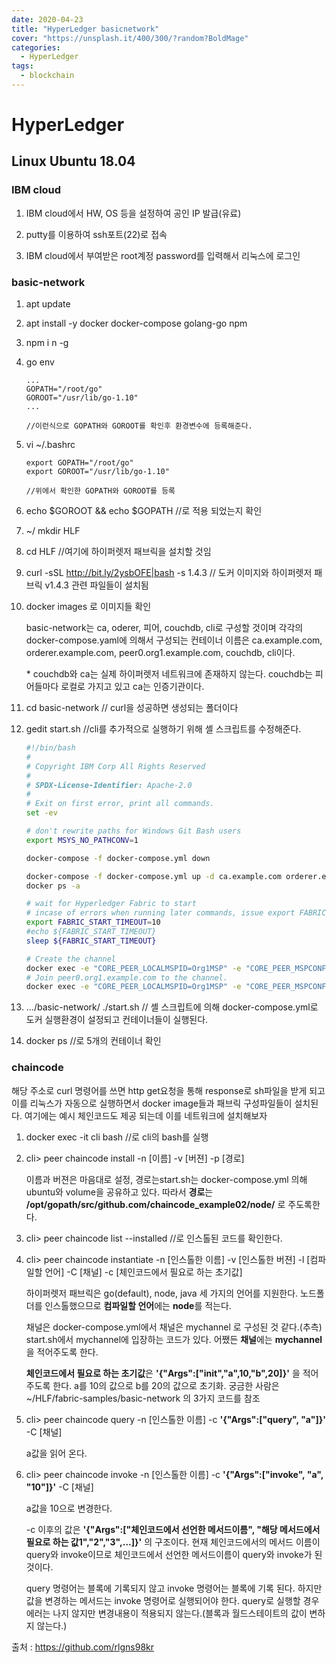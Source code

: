 ```yaml
---
date: 2020-04-23
title: "HyperLedger basicnetwork"
cover: "https://unsplash.it/400/300/?random?BoldMage"
categories:
  - HyperLedger
tags:
  - blockchain
---
```


# HyperLedger

## Linux Ubuntu 18.04

### IBM cloud

1. IBM cloud에서 HW, OS 등을 설정하여 공인 IP 발급(유료)

2. putty를 이용하여 ssh포트(22)로 접속
3. IBM cloud에서 부여받은 root계정 password를 입력해서 리눅스에 로그인

### basic-network

1. apt update

2. apt install -y docker docker-compose golang-go npm

3. npm i n -g

4. go env

   ```
   ...
   GOPATH="/root/go"
   GOROOT="/usr/lib/go-1.10"
   ...

   //이런식으로 GOPATH와 GOROOT를 확인후 환경변수에 등록해준다.
   ```

5. vi ~/.bashrc

   ```
   export GOPATH="/root/go"
   export GOROOT="/usr/lib/go-1.10"

   //위에서 확인한 GOPATH와 GOROOT를 등록
   ```

6. echo \$GOROOT && echo \$GOPATH //로 적용 되었는지 확인

7. ~/ mkdir HLF

8. cd HLF //여기에 하이퍼렛저 패브릭을 설치할 것임

9. curl -sSL http://bit.ly/2ysbOFE|bash -s 1.4.3 // 도커 이미지와 하이퍼렛저 패브릭 v1.4.3 관련 파일들이 설치됨

10. docker images 로 이미지들 확인

    basic-network는 ca, oderer, 피어, couchdb, cli로 구성할 것이며 각각의 docker-compose.yaml에 의해서 구성되는 컨테이너 이름은 ca.example.com, orderer.example.com, peer0.org1.example.com, couchdb, cli이다.

    \* couchdb와 ca는 실제 하이퍼렛저 네트워크에 존재하지 않는다. couchdb는 피어들마다 로컬로 가지고 있고 ca는 인증기관이다.

11. cd basic-network // curl을 성공하면 생성되는 폴더이다

12. gedit start.sh //cli를 추가적으로 실행하기 위해 셸 스크립트를 수정해준다.

    ```sh
    #!/bin/bash
    #
    # Copyright IBM Corp All Rights Reserved
    #
    # SPDX-License-Identifier: Apache-2.0
    #
    # Exit on first error, print all commands.
    set -ev

    # don't rewrite paths for Windows Git Bash users
    export MSYS_NO_PATHCONV=1

    docker-compose -f docker-compose.yml down

    docker-compose -f docker-compose.yml up -d ca.example.com orderer.example.com peer0.org1.example.com couchdb cli #여기에 cli 추가
    docker ps -a

    # wait for Hyperledger Fabric to start
    # incase of errors when running later commands, issue export FABRIC_START_TIMEOUT=<larger number>
    export FABRIC_START_TIMEOUT=10
    #echo ${FABRIC_START_TIMEOUT}
    sleep ${FABRIC_START_TIMEOUT}

    # Create the channel
    docker exec -e "CORE_PEER_LOCALMSPID=Org1MSP" -e "CORE_PEER_MSPCONFIGPATH=/etc/hyperledger/msp/users/Admin@org1.example.com/msp" peer0.org1.example.com peer channel create -o orderer.example.com:7050 -c mychannel -f /etc/hyperledger/configtx/channel.tx
    # Join peer0.org1.example.com to the channel.
    docker exec -e "CORE_PEER_LOCALMSPID=Org1MSP" -e "CORE_PEER_MSPCONFIGPATH=/etc/hyperledger/msp/users/Admin@org1.example.com/msp" peer0.org1.example.com peer channel join -b mychannel.block
    ```

13. .../basic-network/ ./start.sh // 셸 스크립트에 의해 docker-compose.yml로 도커 실행환경이 설정되고 컨테이너들이 실행된다.

14. docker ps //로 5개의 컨테이너 확인

### chaincode

해당 주소로 curl 명령어를 쓰면 http get요청을 통해 response로 sh파일을 받게 되고 이를 리눅스가 자동으로 실행하면서 docker image들과 패브릭 구성파일들이 설치된다. 여기에는 예시 체인코드도 제공 되는데 이를 네트워크에 설치해보자

1. docker exec -it cli bash //로 cli의 bash를 실행

2. cli> peer chaincode install -n [이름] -v [버젼] -p [경로]

   이름과 버젼은 마음대로 설정, 경로는start.sh는 docker-compose.yml 의해 ubuntu와 volume을 공유하고 있다. 따라서 **경로**는 **/opt/gopath/src/github.com/chaincode_example02/node/** 로 주도록한다.

3. cli> peer chaincode list --installed //로 인스톨된 코드를 확인한다.

4. cli> peer chaincode instantiate -n [인스톨한 이름] -v [인스톨한 버젼] -l [컴파일할 언어] -C [채널] -c [체인코드에서 필요로 하는 초기값]

   하이퍼렛저 패브릭은 go(default), node, java 세 가지의 언어를 지원한다. 노드폴더를 인스톨했으므로 **컴파일할 언어**에는 **node**를 적는다.

   채널은 docker-compose.yml에서 채널은 mychannel 로 구성된 것 같다.(추측) start.sh에서 mychannel에 입장하는 코드가 있다. 어쨌든 **채널**에는 **mychannel**을 적어주도록 한다.

   **체인코드에서 필요로 하는 초기값**은 **'{"Args":["init","a",10,"b",20]}'** 을 적어주도록 한다. a를 10의 값으로 b를 20의 값으로 초기화. 궁금한 사람은 ~/HLF/fabric-samples/basic-network 의 3가지 코드를 참조

5. cli> peer chaincode query -n [인스톨한 이름] -c **'{"Args":["query", "a"]}'** -C [채널]

   a값을 읽어 온다.

6. cli> peer chaincode invoke -n [인스톨한 이름] -c **'{"Args":["invoke", "a", "10"]}'** -C [채널]

   a값을 10으로 변경한다.

   -c 이후의 값은 **'{"Args":["체인코드에서 선언한 메서드이름", "해당 메서드에서 필요로 하는 값1","2","3",...]}'** 의 구조이다. 현재 체인코드에서의 메서드 이름이 query와 invoke이므로 체인코드에서 선언한 메서드이름이 query와 invoke가 된 것이다.

   query 명령어는 블록에 기록되지 않고 invoke 명령어는 블록에 기록 된다. 하지만 값을 변경하는 메서드는 invoke 명령어로 실행되어야 한다. query로 실행할 경우 에러는 나지 않지만 변경내용이 적용되지 않는다.(블록과 월드스테이트의 값이 변하지 않는다.)

출처 : https://github.com/rlgns98kr
